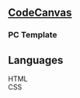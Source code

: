 ## [CodeCanvas](https://hlaaessam.github.io/HTML-CSS-Template-/)

<h3> PC Template</h3>

<h2>Languages </h2>
      HTML <br>
      CSS  <br>
      

